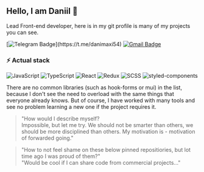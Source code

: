 ## Hello, I am Daniil 👋

Lead Front-end developer, here is in my git profile is many of my projects you can see.

[![Telegram Badge](https://img.shields.io/badge/-danimaxi54(best_choice)-blue?style=flat-square&logo=telegram&logoColor=white&link=https://t.me/danimaxi54/)](https://t.me/danimaxi54)
[![Gmail Badge](https://img.shields.io/badge/-ddmaxie12@mail.ru-red?style=flat-square&logo=gmail&logoColor=white&link=mailto:ddmaxie12@mail.ru)](mailto:ddmaxie12@mail.ru)

### ⚡ Actual stack

![JavaScript](https://img.shields.io/badge/-JavaScript-black?style=flat-square&logo=javascript)
![TypeScript](https://img.shields.io/badge/-TypeScript-darkblue?style=flat-square&logo=typescript&logoColor=white)
![React](https://img.shields.io/badge/-React-blue?style=flat-square&logo=react&logoColor=white)
![Redux](https://img.shields.io/badge/-Redux-purple?style=flat-square&logo=redux)
![SCSS](https://img.shields.io/badge/-SCSS-red?style=flat-square&logo=sass&logoColor=white)
![styled-components](https://img.shields.io/badge/-Styled-brown?style=flat-square&logo=styled-components&logoColor=white)

There are no common libraries (such as hook-forms or mui) in the list, because I don't see the need to overload with the same things that everyone already knows. But of course, I have worked with many tools and see no problem learning a new one if the project requires it.

<!-- ### :chart_with_upwards_trend: Stats -->

<!--- ![Github Stats](https://github-readme-stats.vercel.app/api?username=danimaxi54&show_icons=true) --->

<!-- ![visitors](https://visitor-badge.laobi.icu/badge?page_id=danimaxi54.danimaxi54) -->

> "How would I describe myself?\
> Impossible, but let me try. We should not be smarter than others, we should be more disciplined than others. My motivation is - motivation of forwarded going."

> "How to not feel shame on these below pinned repositiories, but lot time ago I was proud of them?"\
> "Would be cool if I can share code from commercial projects..."
